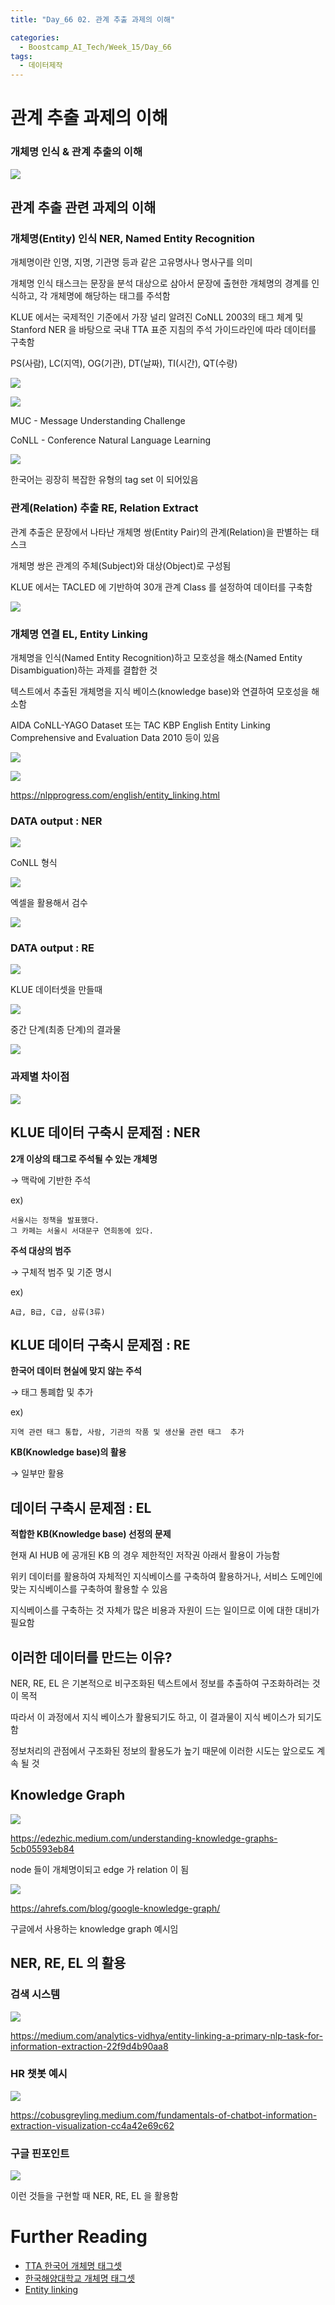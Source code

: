 ```yaml
---
title: "Day_66 02. 관계 추출 과제의 이해"

categories:
  - Boostcamp_AI_Tech/Week_15/Day_66
tags:
  - 데이터제작
---
```

  
# 관계 추출 과제의 이해

### 개체명 인식 & 관계 추출의 이해

![]({{site.url}}/assets/images/boostcamp/5a5f5877.png)

## 관계 추출 관련 과제의 이해

### 개체명(Entity) 인식 NER, Named Entity Recognition

개체명이란 인명, 지명, 기관명 등과 같은 고유명사나 명사구를 의미

개체명 인식 태스크는 문장을 분석 대상으로 삼아서 문장에 출현한 개체명의 경계를 인식하고, 각 개체명에 해당하는 태그를 주석함

KLUE 에서는 국제적인 기준에서 가장 널리 알려진 CoNLL 2003의 태그 체계 및 Stanford NER 을 바탕으로 국내 TTA 표준 지침의 주석 가이드라인에
따라 데이터를 구축함

PS(사람), LC(지역), OG(기관), DT(날짜), TI(시간), QT(수량)

![]({{site.url}}/assets/images/boostcamp/393a7e52.png)

![]({{site.url}}/assets/images/boostcamp/9c8b9add.png)

MUC - Message Understanding Challenge

CoNLL - Conference Natural Language Learning

![]({{site.url}}/assets/images/boostcamp/278051ab.png)

한국어는 굉장히 복잡한 유형의 tag set 이 되어있음

### 관계(Relation) 추출 RE, Relation Extract

관계 추출은 문장에서 나타난 개체명 쌍(Entity Pair)의 관계(Relation)을 판별하는 태스크

개체명 쌍은 관계의 주체(Subject)와 대상(Object)로 구성됨

KLUE 에서는 TACLED 에 기반하여 30개 관계 Class 를 설정하여 데이터를 구축함

![]({{site.url}}/assets/images/boostcamp/c71189bf.png)

### 개체명 연결 EL, Entity Linking

개체명을 인식(Named Entity Recognition)하고 모호성을 해소(Named Entity Disambiguation)하는 과제를 결합한 것

텍스트에서 추출된 개체명을 지식 베이스(knowledge base)와 연결하여 모호성을 해소함

AIDA CoNLL-YAGO Dataset 또는 TAC KBP English Entity Linking Comprehensive and Evaluation Data 2010 등이 있음

![]({{site.url}}/assets/images/boostcamp/2af25f6b.png)

![]({{site.url}}/assets/images/boostcamp/b4fddb2f.png)

https://nlpprogress.com/english/entity_linking.html

### DATA output : NER

![]({{site.url}}/assets/images/boostcamp/fa4f01a7.png)

CoNLL 형식

![]({{site.url}}/assets/images/boostcamp/b2e4a3b1.png)

엑셀을 활용해서 검수

![]({{site.url}}/assets/images/boostcamp/b2742a78.png)

### DATA output : RE

![]({{site.url}}/assets/images/boostcamp/6e820398.png)

KLUE 데이터셋을 만들때

![]({{site.url}}/assets/images/boostcamp/b171d4d0.png)

중간 단계(최종 단계)의 결과물

![]({{site.url}}/assets/images/boostcamp/c9560817.png)

### 과제별 차이점

![]({{site.url}}/assets/images/boostcamp/0b7620fa.png)

## KLUE 데이터 구축시 문제점 : NER

**2개 이상의 태그로 주석될 수 있는 개체명**

$\rightarrow$ 맥락에 기반한 주석

ex) 
    
    서울시는 정책을 발표했다.  
    그 카페는 서울시 서대문구 연희동에 있다.

**주석 대상의 범주**

$\rightarrow$ 구체적 범주 및 기준 명시

ex)

    A급, B급, C급, 삼류(3류)

## KLUE 데이터 구축시 문제점 : RE

**한국어 데이터 현실에 맞지 않는 주석**

$\rightarrow$ 태그 통폐합 및 추가

ex)

    지역 관련 태그 통합, 사람, 기관의 작품 및 생산물 관련 태그  추가

**KB(Knowledge base)의 활용**

$\rightarrow$ 일부만 활용

## 데이터 구축시 문제점 : EL

**적합한 KB(Knowledge base) 선정의 문제**

현재 AI HUB 에 공개된 KB 의 경우 제한적인 저작권 아래서 활용이 가능함

위키 데이터를 활용하여 자체적인 지식베이스를 구축하여 활용하거나, 서비스 도메인에 맞는 지식베이스를 구축하여 활용할 수 있음

지식베이스를 구축하는 것 자체가 많은 비용과 자원이 드는 일이므로 이에 대한 대비가 필요함

## 이러한 데이터를 만드는 이유?

NER, RE, EL 은 기본적으로 비구조화된 텍스트에서 정보를 추출하여 구조화하려는 것이 목적

따라서 이 과정에서 지식 베이스가 활용되기도 하고, 이 결과물이 지식 베이스가 되기도 함

정보처리의 관점에서 구조화된 정보의 활용도가 높기 때문에 이러한 시도는 앞으로도 계속 될 것

## Knowledge Graph

![]({{site.url}}/assets/images/boostcamp/06509521.png)

https://edezhic.medium.com/understanding-knowledge-graphs-5cb05593eb84

node 들이 개체명이되고 edge 가 relation 이 됨

![]({{site.url}}/assets/images/boostcamp/93b2eaa0.png)

https://ahrefs.com/blog/google-knowledge-graph/

구글에서 사용하는 knowledge graph 예시임

## NER, RE, EL 의 활용

### 검색 시스템

![]({{site.url}}/assets/images/boostcamp/885a46bc.png)

https://medium.com/analytics-vidhya/entity-linking-a-primary-nlp-task-for-information-extraction-22f9d4b90aa8

### HR 챗봇 예시

![]({{site.url}}/assets/images/boostcamp/781b3e20.png)

https://cobusgreyling.medium.com/fundamentals-of-chatbot-information-extraction-visualization-cc4a42e69c62

### 구글 핀포인트

![]({{site.url}}/assets/images/boostcamp/ab7b6dea.png)

이런 것들을 구현할 때 NER, RE, EL 을 활용함


# Further Reading

- [TTA 한국어 개체명 태그셋](https://committee.tta.or.kr/data/standard_view.jsp?nowPage=2&pk_num=TTAK.KO-10.0852&commit_code=PG606)
- [한국해양대학교 개체명 태그셋](https://github.com/kmounlp/NER/blob/master/NER%20Guideline%20(ver%201.0).pdf)
- [Entity linking](https://en.wikipedia.org/wiki/Entity_linking)













